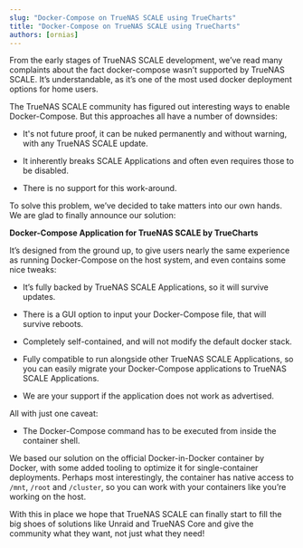 ```yaml
---
slug: "Docker-Compose on TrueNAS SCALE using TrueCharts"
title: "Docker-Compose on TrueNAS SCALE using TrueCharts"
authors: [ornias]
---
```

From the early stages of TrueNAS SCALE development, we’ve read many complaints about the fact docker-compose wasn’t supported by TrueNAS SCALE. It’s understandable, as it’s one of the most used docker deployment options for home users.

The TrueNAS SCALE community has figured out interesting ways to enable Docker-Compose. But this approaches all have a number of downsides:

- It's not future proof, it can be nuked permanently and without warning, with any TrueNAS SCALE update.

- It inherently breaks SCALE Applications and often even requires those to be disabled.

- There is no support for this work-around.

To solve this problem, we’ve decided to take matters into our own hands. We are glad to finally announce our solution:

**Docker-Compose Application for TrueNAS SCALE by TrueCharts**

It’s designed from the ground up, to give users nearly the same experience as running Docker-Compose on the host system, and even contains some nice tweaks:

- It’s fully backed by TrueNAS SCALE Applications, so it will survive updates.

- There is a GUI option to input your Docker-Compose file, that will survive reboots.

- Completely self-contained, and will not modify the default docker stack.

- Fully compatible to run alongside other TrueNAS SCALE Applications, so you can easily migrate your Docker-Compose applications to TrueNAS SCALE Applications.

- We are your support if the application does not work as advertised.

All with just one caveat:

- The Docker-Compose command has to be executed from inside the container shell.

We based our solution on the official Docker-in-Docker container by Docker, with some added tooling to optimize it for single-container deployments. Perhaps most interestingly, the container has native access to `/mnt`, `/root` and `/cluster`, so you can work with your containers like you’re working on the host.

With this in place we hope that TrueNAS SCALE can finally start to fill the big shoes of solutions like Unraid and TrueNAS Core and give the community what they want, not just what they need!
